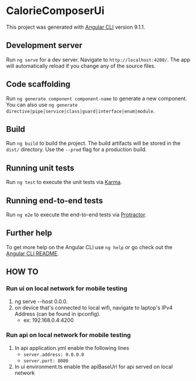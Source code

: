 # CalorieComposerUi

This project was generated with [Angular CLI](https://github.com/angular/angular-cli) version 9.1.1.

## Development server

Run `ng serve` for a dev server. Navigate to `http://localhost:4200/`. The app will automatically reload if you change any of the source files.

## Code scaffolding

Run `ng generate component component-name` to generate a new component. You can also use `ng generate directive|pipe|service|class|guard|interface|enum|module`.

## Build

Run `ng build` to build the project. The build artifacts will be stored in the `dist/` directory. Use the `--prod` flag for a production build.

## Running unit tests

Run `ng test` to execute the unit tests via [Karma](https://karma-runner.github.io).

## Running end-to-end tests

Run `ng e2e` to execute the end-to-end tests via [Protractor](http://www.protractortest.org/).

## Further help

To get more help on the Angular CLI use `ng help` or go check out the [Angular CLI README](https://github.com/angular/angular-cli/blob/master/README.md).

## HOW TO

### Run ui on local network for mobile testing
1. ng serve --host 0.0.0.
2. on device that's connected to local wifi, navigate to laptop's IPv4 Address (can be found in ipconfig).
    - ex: 192.168.0.4:4200

### Run api on local network for mobile testing
1. In api application.yml enable the following lines
    - `server.address: 0.0.0.0`
    - `server.port: 8080`
2. In ui environment.ts enable the apiBaseUrl for api served on local network
